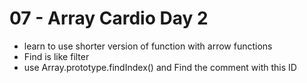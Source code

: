 # 07 - Array Cardio Day 2



- learn to use shorter version of function with arrow functions
- Find is like filter
- use Array.prototype.findIndex() and Find the comment with this ID
